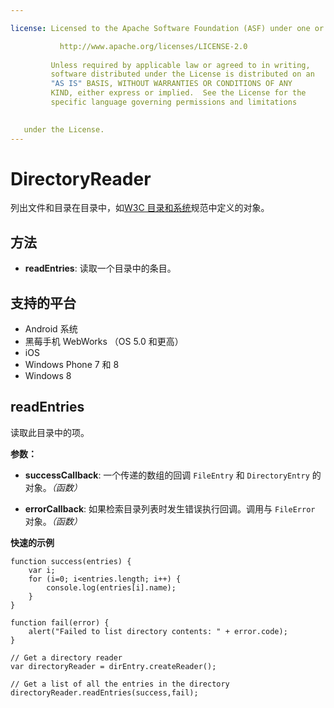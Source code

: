 ```yaml
---

license: Licensed to the Apache Software Foundation (ASF) under one or more contributor license agreements. See the NOTICE file distributed with this work for additional information regarding copyright ownership. The ASF licenses this file to you under the Apache License, Version 2.0 (the "License"); you may not use this file except in compliance with the License. You may obtain a copy of the License at

           http://www.apache.org/licenses/LICENSE-2.0
    
         Unless required by applicable law or agreed to in writing,
         software distributed under the License is distributed on an
         "AS IS" BASIS, WITHOUT WARRANTIES OR CONDITIONS OF ANY
         KIND, either express or implied.  See the License for the
         specific language governing permissions and limitations
    

   under the License.
---
```


# DirectoryReader

列出文件和目录在目录中，如[W3C 目录和系统][1]规范中定义的对象。

 [1]: http://www.w3.org/TR/file-system-api/

## 方法

*   **readEntries**: 读取一个目录中的条目。

## 支持的平台

*   Android 系统
*   黑莓手机 WebWorks （OS 5.0 和更高）
*   iOS
*   Windows Phone 7 和 8
*   Windows 8

## readEntries

读取此目录中的项。

**参数：**

*   **successCallback**: 一个传递的数组的回调 `FileEntry` 和 `DirectoryEntry` 的对象。*（函数）*

*   **errorCallback**: 如果检索目录列表时发生错误执行回调。调用与 `FileError` 对象。*（函数）*

**快速的示例**

    function success(entries) {
        var i;
        for (i=0; i<entries.length; i++) {
            console.log(entries[i].name);
        }
    }
    
    function fail(error) {
        alert("Failed to list directory contents: " + error.code);
    }
    
    // Get a directory reader
    var directoryReader = dirEntry.createReader();
    
    // Get a list of all the entries in the directory
    directoryReader.readEntries(success,fail);